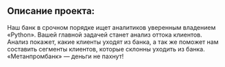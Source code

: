 ## Описание проекта:
Наш банк в срочном порядке ищет аналитиков уверенным владением «Python».
Вашей главной задачей станет анализ оттока клиентов. Анализ покажет, какие клиенты уходят из банка, а так же поможет нам составить сегменты клиентов, которые склонны уходить из банка.
«Метанпромбанк» — деньги не пахнут!
